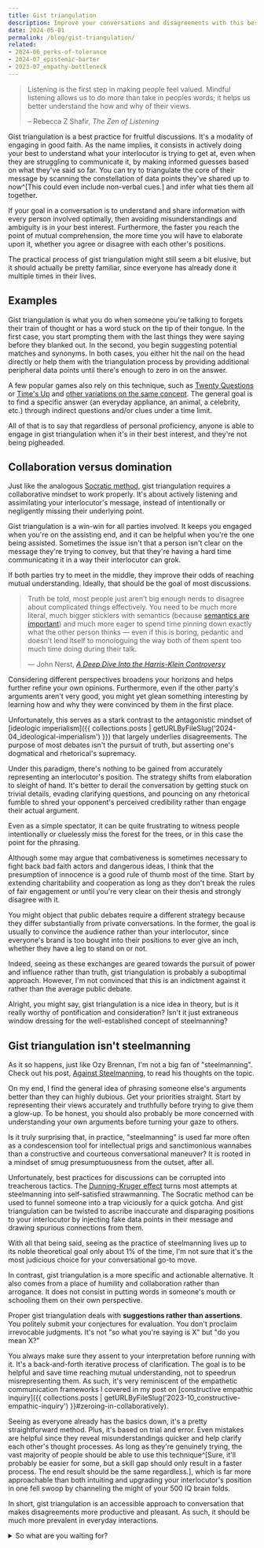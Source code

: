 ```yaml
---
title: Gist triangulation
description: Improve your conversations and disagreements with this best practice based on proactive listening and collaborative elaboration.
date: 2024-05-01
permalink: /blog/gist-triangulation/
related:
- 2024-06_perks-of-tolerance
- 2024-07_epistemic-barter
- 2023-07_empathy-bottleneck
---
```


> Listening is the first step in making people feel valued. Mindful listening allows us to do more than take in peoples words; it helps us better understand the how and why of their views.
>
> – Rebecca Z Shafir, *The Zen of Listening*

Gist triangulation is a best practice for fruitful discussions. It's a modality of engaging in good faith. As the name implies, it consists in actively doing your best to understand what your interlocutor is trying to get at, even when they are struggling to communicate it, by making informed guesses based on what they've said so far. You can try to triangulate the core of their message by scanning the constellation of data points they've shared up to now^[This could even include non-verbal cues.] and infer what ties them all together.

If your goal in a conversation is to understand and share information with every person involved optimally, then avoiding misunderstandings and ambiguity is in your best interest. Furthermore, the faster you reach the point of mutual comprehension, the more time you will have to elaborate upon it, whether you agree or disagree with each other's positions.

The practical process of gist triangulation might still seem a bit elusive, but it should actually be pretty familiar, since everyone has already done it multiple times in their lives.

## Examples

Gist triangulation is what you do when someone you're talking to forgets their train of thought or has a word stuck on the tip of their tongue. In the first case, you start prompting them with the last things they were saying before they blanked out. In the second, you begin suggesting potential matches and synonyms. In both cases, you either hit the nail on the head directly or help them with the triangulation process by providing additional peripheral data points until there's enough to zero in on the answer.

A few popular games also rely on this technique, such as [Twenty Questions](https://en.wikipedia.org/wiki/Twenty_questions) or [Time's Up](https://en.wikipedia.org/wiki/Time's_Up!_(game)) and [other variations on the same concept](https://en.wikipedia.org/wiki/Celebrity_(game)). The general goal is to find a specific answer (an everyday appliance, an animal, a celebrity, etc.) through indirect questions and/or clues under a time limit.

All of that is to say that regardless of personal proficiency, anyone is able to engage in gist triangulation when it's in their best interest, and they're not being pigheaded.

## Collaboration versus domination

Just like the analogous [Socratic method](https://en.wikipedia.org/wiki/Socratic_method), gist triangulation requires a collaborative mindset to work properly. It's about actively listening and assimilating your interlocutor's message, instead of intentionally or negligently missing their underlying point.

Gist triangulation is a win-win for all parties involved. It keeps you engaged when you're on the assisting end, and it can be helpful when you're the one being assisted. Sometimes the issue isn't that a person isn't clear on the message they're trying to convey, but that they're having a hard time communicating it in a way their interlocutor can grok.

If both parties try to meet in the middle, they improve their odds of reaching mutual understanding. Ideally, that should be the goal of most discussions.

> Truth be told, most people just aren’t big enough nerds to disagree about complicated things effectively. You need to be much more literal, much bigger sticklers with semantics (because [semantics are important](https://everythingstudies.com/2018/02/12/wordy-weapons-of-is-ought-alloy/)) and much more eager to spend time pinning down exactly what the other person thinks — even if this is boring, pedantic and doesn’t lend itself to monologuing the way both of them spent too much time doing during their talk.
>
> — John Nerst, [*A Deep Dive Into the Harris-Klein Controversy*](https://everythingstudies.com/2018/04/26/a-deep-dive-into-the-harris-klein-controversy/)

Considering different perspectives broadens your horizons and helps further refine your own opinions. Furthermore, even if the other party's arguments aren't very good, you might yet glean something interesting by learning how and why they were convinced by them in the first place.

Unfortunately, this serves as a stark contrast to the antagonistic mindset of [ideologic imperialism]({{ collections.posts | getURLByFileSlug('2024-04_ideological-imperialism') }}) that largely underlies disagreements. The purpose of most debates isn't the pursuit of truth, but asserting one's dogmatical and rhetorical's supremacy.

Under this paradigm, there's nothing to be gained from accurately representing an interlocutor's position. The strategy shifts from elaboration to sleight of hand. It's better to derail the conversation by getting stuck on trivial details, evading clarifying questions, and pouncing on any rhetorical fumble to shred your opponent's perceived credibility rather than engage their actual argument.

Even as a simple spectator, it can be quite frustrating to witness people intentionally or cluelessly miss the forest for the trees, or in this case the point for the phrasing.

Although some may argue that combativeness is sometimes necessary to fight back bad faith actors and dangerous ideas, I think that the presumption of innocence is a good rule of thumb most of the time. Start by extending charitability and cooperation as long as they don't break the rules of fair engagement or until you're very clear on their thesis and strongly disagree with it.

You might object that public debates require a different strategy because they differ substantially from private conversations. In the former, the goal is usually to convince the audience rather than your interlocutor, since everyone's brand is too bought into their positions to ever give an inch, whether they have a leg to stand on or not.

Indeed, seeing as these exchanges are geared towards the pursuit of power and influence rather than truth, gist triangulation is probably a suboptimal approach. However, I'm not convinced that this is an indictment against it rather than the average public debate.

Alright, you might say, gist triangulation is a nice idea in theory, but is it really worthy of pontification and consideration? Isn't it just extraneous window dressing for the well-established concept of steelmanning?

## Gist triangulation isn't steelmanning

As it so happens, just like Ozy Brennan, I'm not a big fan of "steelmanning". Check out his post, [Against Steelmanning](https://thingofthings.wordpress.com/2016/08/09/against-steelmanning/), to read his thoughts on the topic.

On my end, I find the general idea of phrasing someone else's arguments better than they can highly dubious. Get your priorities straight. Start by representing their views accurately and truthfully before trying to give them a glow-up. To be honest, you should also probably be more concerned with understanding your own arguments before turning your gaze to others.

Is it truly surprising that, in practice, "steelmanning" is used far more often as a condescension tool for intellectual prigs and sanctimonious wannabes than a constructive and courteous conversational maneuver? It is rooted in a mindset of smug presumptuousness from the outset, after all.

Unfortunately, best practices for discussions can be corrupted into treacherous tactics. The [Dunning-Kruger effect](https://en.wikipedia.org/wiki/Dunning%E2%80%93Kruger_effect) turns most attempts at steelmanning into self-satisfied strawmanning. The Socratic method can be used to funnel someone into a trap viciously for a quick gotcha. And gist triangulation can be twisted to ascribe inaccurate and disparaging positions to your interlocutor by injecting fake data points in their message and drawing spurious connections from them.

With all that being said, seeing as the practice of steelmanning lives up to its noble theoretical goal only about 1% of the time, I'm not sure that it's the most judicious choice for your conversational go-to move.

In contrast, gist triangulation is a more specific and actionable alternative. It also comes from a place of humility and collaboration rather than arrogance. It does not consist in putting words in someone's mouth or schooling them on their own perspective.

Proper gist triangulation deals with **suggestions rather than assertions**. You politely submit your conjectures for evaluation. You don't proclaim irrevocable judgments. It's not "so what you're saying is X" but "do you mean X?"

You always make sure they assent to your interpretation before running with it. It's a back-and-forth iterative process of clarification. The goal is to be helpful and save time reaching mutual understanding, not to speedrun misrepresenting them. As such, it's very reminiscent of the empathetic communication frameworks I covered in my post on [constructive empathic inquiry]({{ collections.posts | getURLByFileSlug('2023-10_constructive-empathic-inquiry') }}#zeroing-in-collaboratively).

Seeing as everyone already has the basics down, it's a pretty straightforward method. Plus, it's based on trial and error. Even mistakes are helpful since they reveal misunderstandings quicker and help clarify each other's thought processes. As long as they're genuinely trying, the vast majority of people should be able to use this technique^[Sure, it'll probably be easier for some, but a skill gap should only result in a faster process. The end result should be the same regardless.], which is far more approachable than both intuiting and upgrading your interlocutor's position in one fell swoop by channeling the might of your 500 IQ brain folds.

In short, gist triangulation is an accessible approach to conversation that makes disagreements more productive and pleasant. As such, it should be much more prevalent in everyday interactions.

<details>
  <summary>
    So what are you waiting for?
  </summary>

![Do it!](https://media1.tenor.com/m/LoXuYGcyMxgAAAAC/just-do-it-shia-la-beouf.gif)

</details>
